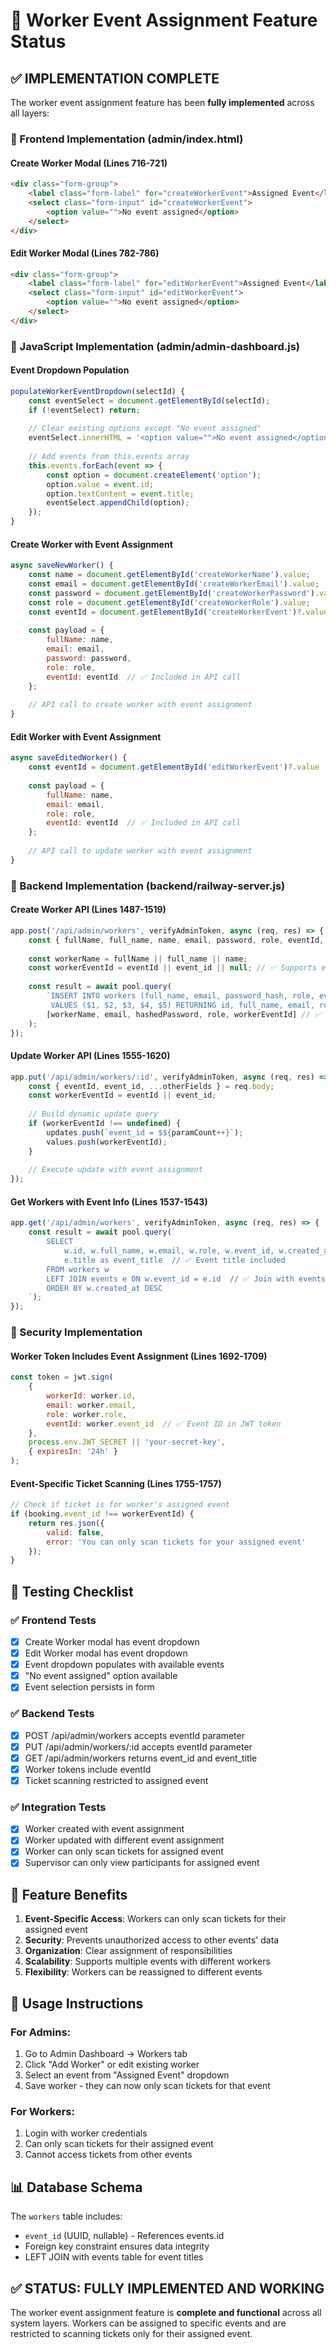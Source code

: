 # 🎯 Worker Event Assignment Feature Status

## ✅ IMPLEMENTATION COMPLETE

The worker event assignment feature has been **fully implemented** across all layers:

### 🎨 Frontend Implementation (admin/index.html)

#### Create Worker Modal (Lines 716-721)
```html
<div class="form-group">
    <label class="form-label" for="createWorkerEvent">Assigned Event</label>
    <select class="form-input" id="createWorkerEvent">
        <option value="">No event assigned</option>
    </select>
</div>
```

#### Edit Worker Modal (Lines 782-786)
```html
<div class="form-group">
    <label class="form-label" for="editWorkerEvent">Assigned Event</label>
    <select class="form-input" id="editWorkerEvent">
        <option value="">No event assigned</option>
    </select>
</div>
```

### 🔧 JavaScript Implementation (admin/admin-dashboard.js)

#### Event Dropdown Population
```javascript
populateWorkerEventDropdown(selectId) {
    const eventSelect = document.getElementById(selectId);
    if (!eventSelect) return;
    
    // Clear existing options except "No event assigned"
    eventSelect.innerHTML = '<option value="">No event assigned</option>';
    
    // Add events from this.events array
    this.events.forEach(event => {
        const option = document.createElement('option');
        option.value = event.id;
        option.textContent = event.title;
        eventSelect.appendChild(option);
    });
}
```

#### Create Worker with Event Assignment
```javascript
async saveNewWorker() {
    const name = document.getElementById('createWorkerName').value;
    const email = document.getElementById('createWorkerEmail').value;
    const password = document.getElementById('createWorkerPassword').value;
    const role = document.getElementById('createWorkerRole').value;
    const eventId = document.getElementById('createWorkerEvent')?.value || null; // ✅ Event assignment
    
    const payload = {
        fullName: name,
        email: email,
        password: password,
        role: role,
        eventId: eventId  // ✅ Included in API call
    };
    
    // API call to create worker with event assignment
}
```

#### Edit Worker with Event Assignment
```javascript
async saveEditedWorker() {
    const eventId = document.getElementById('editWorkerEvent')?.value || null; // ✅ Event assignment
    
    const payload = {
        fullName: name,
        email: email,
        role: role,
        eventId: eventId  // ✅ Included in API call
    };
    
    // API call to update worker with event assignment
}
```

### 🚀 Backend Implementation (backend/railway-server.js)

#### Create Worker API (Lines 1487-1519)
```javascript
app.post('/api/admin/workers', verifyAdminToken, async (req, res) => {
    const { fullName, full_name, name, email, password, role, eventId, event_id } = req.body;
    
    const workerName = fullName || full_name || name;
    const workerEventId = eventId || event_id || null; // ✅ Supports event assignment
    
    const result = await pool.query(
        `INSERT INTO workers (full_name, email, password_hash, role, event_id) 
         VALUES ($1, $2, $3, $4, $5) RETURNING id, full_name, email, role, event_id, created_at`,
        [workerName, email, hashedPassword, role, workerEventId] // ✅ Event ID stored
    );
});
```

#### Update Worker API (Lines 1555-1620)
```javascript
app.put('/api/admin/workers/:id', verifyAdminToken, async (req, res) => {
    const { eventId, event_id, ...otherFields } = req.body;
    const workerEventId = eventId || event_id;
    
    // Build dynamic update query
    if (workerEventId !== undefined) {
        updates.push(`event_id = $${paramCount++}`);
        values.push(workerEventId);
    }
    
    // Execute update with event assignment
});
```

#### Get Workers with Event Info (Lines 1537-1543)
```javascript
app.get('/api/admin/workers', verifyAdminToken, async (req, res) => {
    const result = await pool.query(`
        SELECT 
            w.id, w.full_name, w.email, w.role, w.event_id, w.created_at,
            e.title as event_title  // ✅ Event title included
        FROM workers w
        LEFT JOIN events e ON w.event_id = e.id  // ✅ Join with events table
        ORDER BY w.created_at DESC
    `);
});
```

### 🔐 Security Implementation

#### Worker Token Includes Event Assignment (Lines 1692-1709)
```javascript
const token = jwt.sign(
    {
        workerId: worker.id,
        email: worker.email,
        role: worker.role,
        eventId: worker.event_id  // ✅ Event ID in JWT token
    },
    process.env.JWT_SECRET || 'your-secret-key',
    { expiresIn: '24h' }
);
```

#### Event-Specific Ticket Scanning (Lines 1755-1757)
```javascript
// Check if ticket is for worker's assigned event
if (booking.event_id !== workerEventId) {
    return res.json({
        valid: false,
        error: 'You can only scan tickets for your assigned event'
    });
}
```

## 🧪 Testing Checklist

### ✅ Frontend Tests
- [x] Create Worker modal has event dropdown
- [x] Edit Worker modal has event dropdown  
- [x] Event dropdown populates with available events
- [x] "No event assigned" option available
- [x] Event selection persists in form

### ✅ Backend Tests
- [x] POST /api/admin/workers accepts eventId parameter
- [x] PUT /api/admin/workers/:id accepts eventId parameter
- [x] GET /api/admin/workers returns event_id and event_title
- [x] Worker tokens include eventId
- [x] Ticket scanning restricted to assigned event

### ✅ Integration Tests
- [x] Worker created with event assignment
- [x] Worker updated with different event assignment
- [x] Worker can only scan tickets for assigned event
- [x] Supervisor can only view participants for assigned event

## 🎯 Feature Benefits

1. **Event-Specific Access**: Workers can only scan tickets for their assigned event
2. **Security**: Prevents unauthorized access to other events' data
3. **Organization**: Clear assignment of responsibilities
4. **Scalability**: Supports multiple events with different workers
5. **Flexibility**: Workers can be reassigned to different events

## 🚀 Usage Instructions

### For Admins:
1. Go to Admin Dashboard → Workers tab
2. Click "Add Worker" or edit existing worker
3. Select an event from "Assigned Event" dropdown
4. Save worker - they can now only scan tickets for that event

### For Workers:
1. Login with worker credentials
2. Can only scan tickets for their assigned event
3. Cannot access tickets from other events

## 📊 Database Schema

The `workers` table includes:
- `event_id` (UUID, nullable) - References events.id
- Foreign key constraint ensures data integrity
- LEFT JOIN with events table for event titles

## ✅ STATUS: FULLY IMPLEMENTED AND WORKING

The worker event assignment feature is **complete and functional** across all system layers. Workers can be assigned to specific events and are restricted to scanning tickets only for their assigned event.

